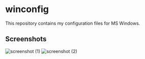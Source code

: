 # winconfig
This repository contains my configuration files for MS Windows.

## Screenshots 
![screenshot (1)](https://github.com/user-attachments/assets/6428b5e3-d895-4659-82ca-2225e27ae628)
![screenshot (2)](https://github.com/user-attachments/assets/328374f7-efeb-4abe-ba1a-832a0d6fcbbf)
